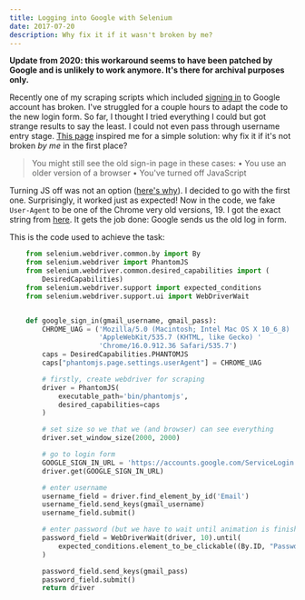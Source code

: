 ```yaml
---
title: Logging into Google with Selenium
date: 2017-07-20
description: Why fix it if it wasn't broken by me?
---
```


**Update from 2020: this workaround seems to have been patched by Google and is unlikely to work anymore. It's there for archival purposes only.**

Recently one of my scraping scripts which included [signing in](https://accounts.google.com/ServiceLogin) to Google account has broken. I've struggled for a couple hours to adapt the code to the new login form. So far, I thought I tried everything I could but got strange results to say the least. I could not even pass through username entry stage. [This page](https://support.google.com/accounts/answer/7338427?co=GENIE.Platform%3DDesktop&hl=en)
inspired me for a simple solution: why fix it if it's not broken _by me_ in the first place?

> You might still see the old sign-in page in these cases:
> • You use an older version of a browser
> • You've turned off JavaScript

Turning JS off was not an option ([here's why](https://stackoverflow.com/a/27787494/4617642)). I decided to go with the first one. Surprisingly, it worked just as expected! Now in the code, we fake `User-Agent` to be one of the Chrome very old versions, 19. I got the exact string from [here](http://www.useragentstring.com/pages/useragentstring.php?name=Chrome). It gets the job done: Google sends us the old log in form.

This is the code used to achieve the task:

```python
    from selenium.webdriver.common.by import By
    from selenium.webdriver import PhantomJS
    from selenium.webdriver.common.desired_capabilities import (
        DesiredCapabilities)
    from selenium.webdriver.support import expected_conditions
    from selenium.webdriver.support.ui import WebDriverWait


    def google_sign_in(gmail_username, gmail_pass):
        CHROME_UAG = ('Mozilla/5.0 (Macintosh; Intel Mac OS X 10_6_8) '
                      'AppleWebKit/535.7 (KHTML, like Gecko) '
                      'Chrome/16.0.912.36 Safari/535.7')
        caps = DesiredCapabilities.PHANTOMJS
        caps["phantomjs.page.settings.userAgent"] = CHROME_UAG

        # firstly, create webdriver for scraping
        driver = PhantomJS(
            executable_path='bin/phantomjs',
            desired_capabilities=caps
        )

        # set size so we that we (and browser) can see everything
        driver.set_window_size(2000, 2000)

        # go to login form
        GOOGLE_SIGN_IN_URL = 'https://accounts.google.com/ServiceLogin'
        driver.get(GOOGLE_SIGN_IN_URL)

        # enter username
        username_field = driver.find_element_by_id('Email')
        username_field.send_keys(gmail_username)
        username_field.submit()

        # enter password (but we have to wait until animation is finished)
        password_field = WebDriverWait(driver, 10).until(
            expected_conditions.element_to_be_clickable((By.ID, "Passwd"))
        )

        password_field.send_keys(gmail_pass)
        password_field.submit()
        return driver

```
